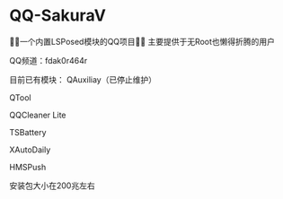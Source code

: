 # QQ-SakuraV
🌸🌸一个内置LSPosed模块的QQ项目🌸🌸
主要提供于无Root也懒得折腾的用户

QQ频道：fdak0r464r

目前已有模块：
QAuxiliay（已停止维护）

QTool

QQCleaner Lite

TSBattery

XAutoDaily

HMSPush 


安装包大小在200兆左右
